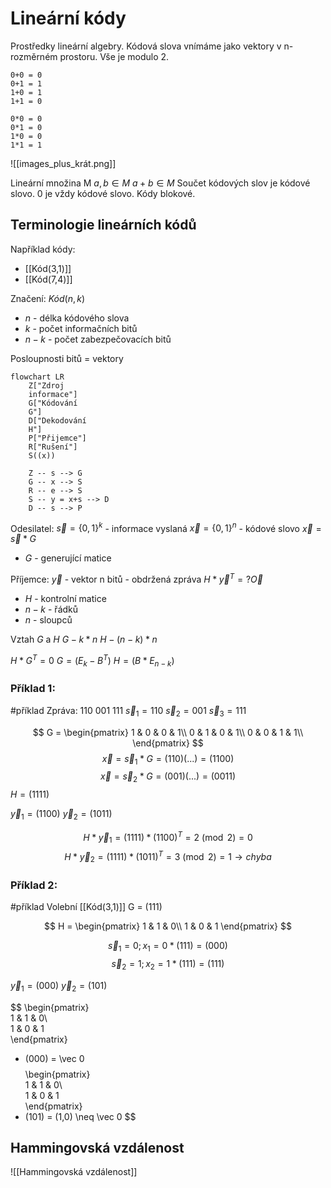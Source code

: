 # Lineární kódy
Prostředky lineární algebry. Kódová slova vnímáme jako vektory v n-rozměrném prostoru. 
Vše je modulo 2.
```
0+0 = 0
0+1 = 1
1+0 = 1
1+1 = 0

0*0 = 0
0*1 = 0
1*0 = 0
1*1 = 1
```

![[images_plus_krát.png]]

Lineární množina M
$a,b \in M$ 
$a+b \in M$
Součet kódových slov je kódové slovo. 0 je vždy kódové slovo.
Kódy blokové.

## Terminologie lineárních kódů
Například kódy:
- [[Kód(3,1)]]
- [[Kód(7,4)]]

Značení: $Kód(n,k)$
- $n$ - délka kódového slova
- $k$ - počet informačních bitů
- $n-k$ - počet zabezpečovacích bitů

Posloupnosti bitů = vektory


``` mermaid
flowchart LR
	Z["Zdroj 
	informace"] 
	G["Kódování 
	G"] 
	D["Dekodování 
	H"]
	P["Přijemce"] 
	R["Rušení"]
	S((x))
	
	Z -- s --> G
	G -- x --> S
	R -- e --> S
	S -- y = x+s --> D
	D -- s --> P
```

Odesilatel:
$\vec s = \left\{0,1 \right\}^k$ - informace vyslaná
$\vec x = \left\{0,1 \right\}^n$ - kódové slovo
$\vec x = \vec s * G$
- $G$ - generující matice

Příjemce:
$\vec y$ - vektor n bitů - obdržená zpráva 
$H * \vec y^T =? \vec O$
- $H$ - kontrolní matice
-  $n-k$ - řádků
- $n$ - sloupců


Vztah $G$ a $H$
$G - k*n$
$H - (n-k)*n$

$H*G^T = 0$
$G = (E_k - B^T)$
$H = (B*E_{n-k})$

### Příklad 1:
#příklad 
Zpráva: 110 001 111
$\vec s_1 = 110$
$\vec s_2= 001$
$\vec s_3 = 111$

$$
G = 
\begin{pmatrix}  
1 & 0 & 0 & 1\\  
0 & 1 & 0 & 1\\
0 & 0 & 1 & 1\\
\end{pmatrix}
$$
$$
\vec x = \vec s_1 * G = (110) (...) = (1100)
$$
$$
\vec x = \vec s_2 * G = (001) (...) = (0011)
$$
$H = (1111)$

$\vec y_1 = (1100)$
$\vec y_2 = (1011)$

$$H * \vec y_1 = (1111)*(1100)^T = 2 \pmod 2 =0$$
$$H * \vec y_2 = (1111)*(1011)^T = 3 \pmod 2 = 1 \rightarrow chyba$$
### Příklad 2:
#příklad 
Volební [[Kód(3,1)]]
G = (111)

$$
H = 
\begin{pmatrix}  
1 & 1 & 0\\  
1 & 0 & 1  
\end{pmatrix}
$$

$$\vec s_1 = 0 ; x_1 = 0*(111) = (000)$$
$$\vec s_2 = 1 ; x_2 = 1*(111) = (111)$$

$\vec y_1 = (000)$
$\vec y_2 = (101)$

$$
\begin{pmatrix}  
1 & 1 & 0\\  
1 & 0 & 1  
\end{pmatrix}
* (000) = \vec 0
$$
$$
\begin{pmatrix}  
1 & 1 & 0\\  
1 & 0 & 1  
\end{pmatrix}
* (101) = (1,0) \neq \vec 0
$$



## Hammingovská vzdálenost
![[Hammingovská vzdálenost]]
